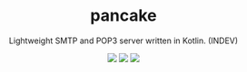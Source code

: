 <h1 align="center">pancake</h1>
<p align="center">Lightweight SMTP and POP3 server written in Kotlin. (INDEV)</p>

<p align="center">
	<img src="https://img.shields.io/github/license/TASSIA710/pancake?label=License">
	<img src="https://img.shields.io/github/v/release/TASSIA710/pancake?label=Stable">
	<img src="https://img.shields.io/github/v/release/TASSIA710/pancake?label=Preview&include_prereleases">
</p>
